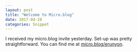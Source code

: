 ```yaml
---
layout: post
title: "Welcome to Micro.blog"
date: 2017-04-28
categories: Snippet
---
```

I received my micro.blog invite yesterday. Set-up was pretty straightforward. You can find me at [micro.blog/erunyon](http://micro.blog/erunyon).
